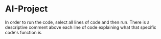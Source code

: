 # AI-Project

In order to run the code, select all lines of code and then run. There is a descriptive comment above each line of code explaining what that specific code's function is.
